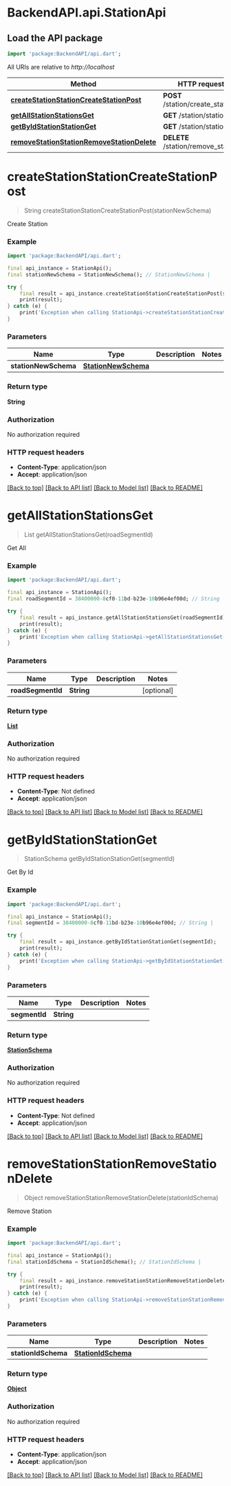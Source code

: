 # BackendAPI.api.StationApi

## Load the API package
```dart
import 'package:BackendAPI/api.dart';
```

All URIs are relative to *http://localhost*

Method | HTTP request | Description
------------- | ------------- | -------------
[**createStationStationCreateStationPost**](StationApi.md#createstationstationcreatestationpost) | **POST** /station/create_station | Create Station
[**getAllStationStationsGet**](StationApi.md#getallstationstationsget) | **GET** /station/stations | Get All
[**getByIdStationStationGet**](StationApi.md#getbyidstationstationget) | **GET** /station/station | Get By Id
[**removeStationStationRemoveStationDelete**](StationApi.md#removestationstationremovestationdelete) | **DELETE** /station/remove_station | Remove Station


# **createStationStationCreateStationPost**
> String createStationStationCreateStationPost(stationNewSchema)

Create Station

### Example
```dart
import 'package:BackendAPI/api.dart';

final api_instance = StationApi();
final stationNewSchema = StationNewSchema(); // StationNewSchema | 

try {
    final result = api_instance.createStationStationCreateStationPost(stationNewSchema);
    print(result);
} catch (e) {
    print('Exception when calling StationApi->createStationStationCreateStationPost: $e\n');
}
```

### Parameters

Name | Type | Description  | Notes
------------- | ------------- | ------------- | -------------
 **stationNewSchema** | [**StationNewSchema**](StationNewSchema.md)|  | 

### Return type

**String**

### Authorization

No authorization required

### HTTP request headers

 - **Content-Type**: application/json
 - **Accept**: application/json

[[Back to top]](#) [[Back to API list]](../README.md#documentation-for-api-endpoints) [[Back to Model list]](../README.md#documentation-for-models) [[Back to README]](../README.md)

# **getAllStationStationsGet**
> List<StationSchema> getAllStationStationsGet(roadSegmentId)

Get All

### Example
```dart
import 'package:BackendAPI/api.dart';

final api_instance = StationApi();
final roadSegmentId = 38400000-8cf0-11bd-b23e-10b96e4ef00d; // String | 

try {
    final result = api_instance.getAllStationStationsGet(roadSegmentId);
    print(result);
} catch (e) {
    print('Exception when calling StationApi->getAllStationStationsGet: $e\n');
}
```

### Parameters

Name | Type | Description  | Notes
------------- | ------------- | ------------- | -------------
 **roadSegmentId** | **String**|  | [optional] 

### Return type

[**List<StationSchema>**](StationSchema.md)

### Authorization

No authorization required

### HTTP request headers

 - **Content-Type**: Not defined
 - **Accept**: application/json

[[Back to top]](#) [[Back to API list]](../README.md#documentation-for-api-endpoints) [[Back to Model list]](../README.md#documentation-for-models) [[Back to README]](../README.md)

# **getByIdStationStationGet**
> StationSchema getByIdStationStationGet(segmentId)

Get By Id

### Example
```dart
import 'package:BackendAPI/api.dart';

final api_instance = StationApi();
final segmentId = 38400000-8cf0-11bd-b23e-10b96e4ef00d; // String | 

try {
    final result = api_instance.getByIdStationStationGet(segmentId);
    print(result);
} catch (e) {
    print('Exception when calling StationApi->getByIdStationStationGet: $e\n');
}
```

### Parameters

Name | Type | Description  | Notes
------------- | ------------- | ------------- | -------------
 **segmentId** | **String**|  | 

### Return type

[**StationSchema**](StationSchema.md)

### Authorization

No authorization required

### HTTP request headers

 - **Content-Type**: Not defined
 - **Accept**: application/json

[[Back to top]](#) [[Back to API list]](../README.md#documentation-for-api-endpoints) [[Back to Model list]](../README.md#documentation-for-models) [[Back to README]](../README.md)

# **removeStationStationRemoveStationDelete**
> Object removeStationStationRemoveStationDelete(stationIdSchema)

Remove Station

### Example
```dart
import 'package:BackendAPI/api.dart';

final api_instance = StationApi();
final stationIdSchema = StationIdSchema(); // StationIdSchema | 

try {
    final result = api_instance.removeStationStationRemoveStationDelete(stationIdSchema);
    print(result);
} catch (e) {
    print('Exception when calling StationApi->removeStationStationRemoveStationDelete: $e\n');
}
```

### Parameters

Name | Type | Description  | Notes
------------- | ------------- | ------------- | -------------
 **stationIdSchema** | [**StationIdSchema**](StationIdSchema.md)|  | 

### Return type

[**Object**](Object.md)

### Authorization

No authorization required

### HTTP request headers

 - **Content-Type**: application/json
 - **Accept**: application/json

[[Back to top]](#) [[Back to API list]](../README.md#documentation-for-api-endpoints) [[Back to Model list]](../README.md#documentation-for-models) [[Back to README]](../README.md)

